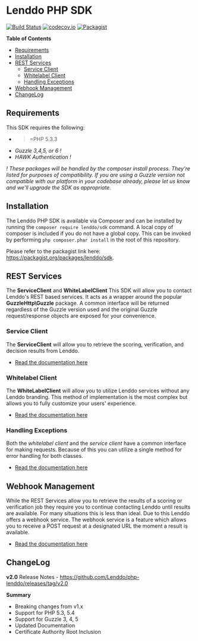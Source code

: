 # Lenddo PHP SDK

[![Build Status](https://travis-ci.org/Lenddo/php-lenddo.svg?branch=master)](https://travis-ci.org/Lenddo/php-lenddo) [![codecov.io](https://img.shields.io/codecov/c/github/Lenddo/php-lenddo.svg)](http://codecov.io/github/Lenddo/php-lenddo?branch=master) [![Packagist](https://img.shields.io/packagist/v/lenddo/sdk.svg)](https://packagist.org/packages/lenddo/sdk)

<!-- START doctoc generated TOC please keep comment here to allow auto update -->
<!-- DON'T EDIT THIS SECTION, INSTEAD RE-RUN doctoc TO UPDATE -->
**Table of Contents**

- [Requirements](#requirements)
- [Installation](#installation)
- [REST Services](#rest-services)
  - [Service Client](#service-client)
  - [Whitelabel Client](#whitelabel-client)
  - [Handling Exceptions](#handling-exceptions)
- [Webhook Management](#webhook-management)
- [ChangeLog](#changelog)

<!-- END doctoc generated TOC please keep comment here to allow auto update -->

## Requirements
This SDK requires the following:
* >=PHP 5.3.3
* _Guzzle 3,4,5, or 6 !_
* _HAWK Authentication !_

_! These packages will be handled by the composer install process. They're listed for purposes of compatibility. If you are using a Guzzle version not compatible with our platform in your codebase already, please let us know and we'll upgrade the SDK as appropriate._

## Installation
The Lenddo PHP SDK is available via Composer and can be installed by running the `composer require lenddo/sdk` command. A local copy of composer is included if you do not have a global copy. This can be invoked by performing `php composer.phar install` in the root of this repository.

Please refer to the packagist link here: https://packagist.org/packages/lenddo/sdk.

## REST Services
The **ServiceClient** and **WhiteLabelClient** This SDK will allow you to contact Lenddo's REST based services. It acts as a wrapper around the  popular **GuzzleHttp\Guzzle** package. A common interface will be returned regardless of the Guzzle version used and the original Guzzle request/response objects are exposed for your convenience.

### Service Client
The **ServiceClient** will allow you to retrieve the scoring, verification, and decision results from Lenddo.
- [Read the documentation here](docs/service_client.md)

### Whitelabel Client
The **WhiteLabelClient** will allow you to utilize Lenddo services without any Lenddo branding. This method of implementation is the most complex but allows you to fully customize your users' experience.
- [Read the documentation here](docs/whitelabel_client.md)

### Handling Exceptions
Both the _whitelabel client_ and the _service client_ have a common interface for making requests. Because of this you
can utilize a single method for error handling for both classes.
- [Read the documentation here](docs/error_management.md)

## Webhook Management
While the REST Services allow you to retrieve the results of a scoring or verification job they require you to continue contacting Lenddo until results are available. For many situations this is less than ideal. Due to this Lenddo offers a webhook service. The webhook service is a feature which allows you to receive a POST request at a designated URL the moment a result is available.
- [Read the documentation here](docs/webhooks.md)

## ChangeLog
**v2.0** Release Notes - https://github.com/Lenddo/php-lenddo/releases/tag/v2.0

**Summary**
* Breaking changes from v1.x
* Support for PHP 5.3, 5.4
* Support for Guzzle 3, 4, 5
* Updated Documentation
* Certificate Authority Root Inclusion